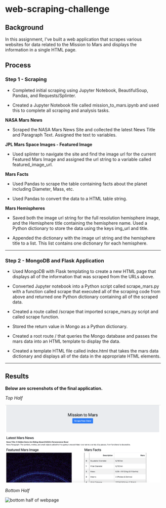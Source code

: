 # web-scraping-challenge

## Background

In this assignment, I've built a web application that scrapes various websites for data related to the Mission to Mars and displays the information in a single HTML page.

## Process

### Step 1 - Scraping

- Completed initial scraping using Jupyter Notebook, BeautifulSoup, Pandas, and Requests/Splinter.

- Created a Jupyter Notebook file called mission_to_mars.ipynb and used this to complete all scraping and analysis tasks.

**NASA Mars News**

- Scraped the NASA Mars News Site and collected the latest News Title and Paragraph Text. Assigned the text to variables.

**JPL Mars Space Images - Featured Image**

- Used splinter to navigate the site and find the image url for the current Featured Mars Image and assigned the url string to a variable called featured_image_url.

**Mars Facts**

- Used Pandas to scrape the table containing facts about the planet including Diameter, Mass, etc.

- Used Pandas to convert the data to a HTML table string.

**Mars Hemispheres**

- Saved both the image url string for the full resolution hemisphere image, and the Hemisphere title containing the hemisphere name. Used a Python dictionary to store the data using the keys img_url and title.

- Appended the dictionary with the image url string and the hemisphere title to a list. This list contains one dictionary for each hemisphere.
---
### Step 2 - MongoDB and Flask Application

- Used MongoDB with Flask templating to create a new HTML page that displays all of the information that was scraped from the URLs above.

- Converted Jupyter notebook into a Python script called scrape_mars.py with a function called scrape that executed all of the scraping code from above and returned one Python dictionary containing all of the scraped data.

- Created a route called /scrape that imported scrape_mars.py script and called scrape function.

- Stored the return value in Mongo as a Python dictionary.

- Created a root route / that queries the Mongo database and passes the mars data into an HTML template to display the data.

- Created a template HTML file called index.html that takes the mars data dictionary and displays all of the data in the appropriate HTML elements.
---
## Results

**Below are screenshots of the final application.**

*Top Half*

![top half of webpage](Mission_to_Mars/Final_Screenshots/Top_Half_of_Page.png)

*Bottom Half*

![bottom half of webpage](Mission_to_Mars/Final_Screenshots/Bottom_Half_of_Page.png)



